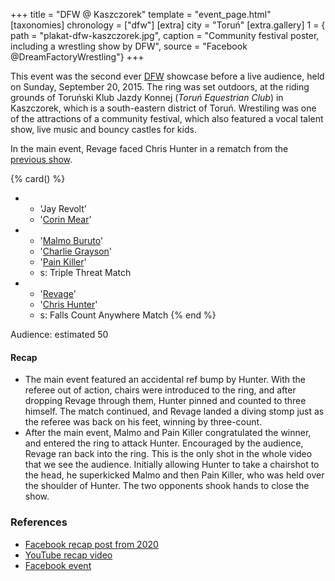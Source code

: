 +++
title = "DFW @ Kaszczorek"
template = "event_page.html"
[taxonomies]
chronology = ["dfw"]
[extra]
city = "Toruń"
[extra.gallery]
1 = { path = "plakat-dfw-kaszczorek.jpg", caption = "Community festival poster, including a wrestling show by DFW", source = "Facebook @DreamFactoryWrestling"}
+++

This event was the second ever [DFW](@/o/dfw.md) showcase before a live audience, held on Sunday, September 20, 2015. The ring was set outdoors, at the riding grounds of Toruński Klub Jazdy Konnej (_Toruń Equestrian Club_) in Kaszczorek, which is a south-eastern district of Toruń. Wrestiling was one of the attractions of a community festival, which also featured a vocal talent show, live music and bouncy castles for kids.

In the main event, Revage faced Chris Hunter in a rematch from the [previous show](@/e/dfw/2015-06-20-dfw-showcase.md).

{% card() %}
- - 'Jay Revolt'
  - '[Corin Mear](@/w/corin-mear.md)'
- - '[Malmo Buruto](@/w/malmo-buruto.md)'
  - '[Charlie Grayson](@/w/madman-charlie.md)'
  - '[Pain Killer](@/w/pain-killer.md)'
  - s: Triple Threat Match
- - '[Revage](@/w/rafael-kid.md)'
  - '[Chris Hunter](@/w/chris-hunter.md)'
  - s: Falls Count Anywhere Match
{% end %}

Audience: estimated 50

#### Recap

* The main event featured an accidental ref bump by Hunter. With the referee out of action, chairs were introduced to the ring, and after dropping Revage through them, Hunter pinned and counted to three himself.
  The match continued, and Revage landed a diving stomp just as the referee was back on his feet, winning by three-count.
* After the main event, Malmo and Pain Killer congratulated the winner, and entered the ring to attack Hunter. Encouraged by the audience, Revage ran back into the ring.
  This is the only shot in the whole video that we see the audience. Initially allowing Hunter to take a chairshot to the head, he superkicked Malmo and then Pain Killer, who was held over the shoulder of Hunter. The two opponents shook hands to close the show.

### References

* [Facebook recap post from 2020](https://www.facebook.com/DreamFactoryWrestling/posts/pfbid0drttjram94XRGvm2Pvs11KUytPi5ckGJMk9GM82FpYKi8sEKRkCTxVi5P2fcyFbjl)
* [YouTube recap video](https://www.youtube.com/watch?v=OVYowCuUQmE)
* [Facebook event](https://www.facebook.com/events/744573412315086/)
